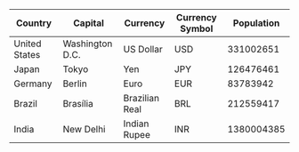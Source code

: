 |Country          |Capital        |Currency      |Currency Symbol|Population|
|-----------------|---------------|--------------|---------------|----------|
|    United States|Washington D.C.|US Dollar     |USD            |331002651 |
|    Japan        |Tokyo          |Yen           |JPY            |126476461 |
|    Germany      |Berlin         |Euro          |EUR            |83783942  |
|    Brazil       |Brasília       |Brazilian Real|BRL            |212559417 |
|    India        |New Delhi      |Indian Rupee  |INR            |1380004385|
